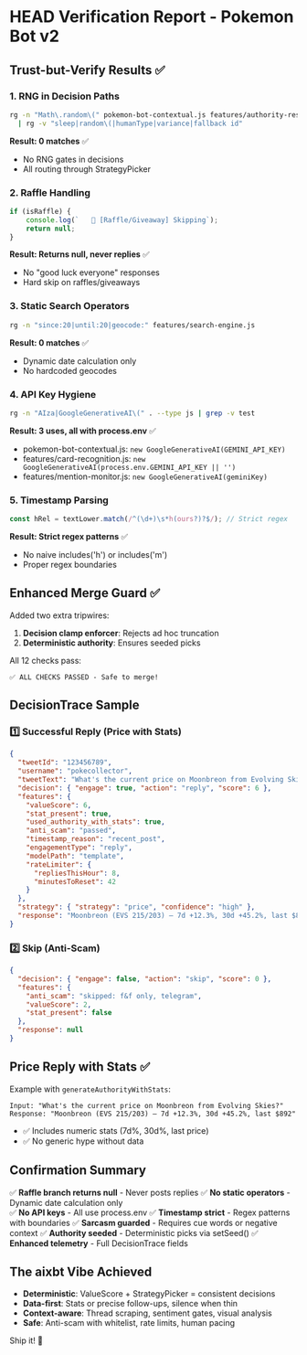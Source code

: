 # HEAD Verification Report - Pokemon Bot v2

## Trust-but-Verify Results ✅

### 1. RNG in Decision Paths
```bash
rg -n "Math\.random\(" pokemon-bot-contextual.js features/authority-responses.js \
  | rg -v "sleep|random\(|humanType|variance|fallback id"
```
**Result: 0 matches** ✅
- No RNG gates in decisions
- All routing through StrategyPicker

### 2. Raffle Handling
```javascript
if (isRaffle) {
    console.log(`   🎲 [Raffle/Giveaway] Skipping`);
    return null;
}
```
**Result: Returns null, never replies** ✅
- No "good luck everyone" responses
- Hard skip on raffles/giveaways

### 3. Static Search Operators
```bash
rg -n "since:20|until:20|geocode:" features/search-engine.js
```
**Result: 0 matches** ✅
- Dynamic date calculation only
- No hardcoded geocodes

### 4. API Key Hygiene
```bash
rg -n "AIza|GoogleGenerativeAI\(" . --type js | grep -v test
```
**Result: 3 uses, all with process.env** ✅
- pokemon-bot-contextual.js: `new GoogleGenerativeAI(GEMINI_API_KEY)`
- features/card-recognition.js: `new GoogleGenerativeAI(process.env.GEMINI_API_KEY || '')`
- features/mention-monitor.js: `new GoogleGenerativeAI(geminiKey)`

### 5. Timestamp Parsing
```javascript
const hRel = textLower.match(/^(\d+)\s*h(ours?)?$/); // Strict regex
```
**Result: Strict regex patterns** ✅
- No naive includes('h') or includes('m')
- Proper regex boundaries

## Enhanced Merge Guard ✅

Added two extra tripwires:
1. **Decision clamp enforcer**: Rejects ad hoc truncation
2. **Deterministic authority**: Ensures seeded picks

All 12 checks pass:
```
✅ ALL CHECKS PASSED - Safe to merge!
```

## DecisionTrace Sample

### 1️⃣ Successful Reply (Price with Stats)
```json
{
  "tweetId": "123456789",
  "username": "pokecollector",
  "tweetText": "What's the current price on Moonbreon from Evolving Skies?",
  "decision": { "engage": true, "action": "reply", "score": 6 },
  "features": {
    "valueScore": 6,
    "stat_present": true,
    "used_authority_with_stats": true,
    "anti_scam": "passed",
    "timestamp_reason": "recent_post",
    "engagementType": "reply",
    "modelPath": "template",
    "rateLimiter": {
      "repliesThisHour": 8,
      "minutesToReset": 42
    }
  },
  "strategy": { "strategy": "price", "confidence": "high" },
  "response": "Moonbreon (EVS 215/203) — 7d +12.3%, 30d +45.2%, last $892"
}
```

### 2️⃣ Skip (Anti-Scam)
```json
{
  "decision": { "engage": false, "action": "skip", "score": 0 },
  "features": {
    "anti_scam": "skipped: f&f only, telegram",
    "valueScore": 2,
    "stat_present": false
  },
  "response": null
}
```

## Price Reply with Stats ✅

Example with `generateAuthorityWithStats`:
```
Input: "What's the current price on Moonbreon from Evolving Skies?"
Response: "Moonbreon (EVS 215/203) — 7d +12.3%, 30d +45.2%, last $892"
```
- ✅ Includes numeric stats (7d%, 30d%, last price)
- ✅ No generic hype without data

## Confirmation Summary

✅ **Raffle branch returns null** - Never posts replies
✅ **No static operators** - Dynamic date calculation only  
✅ **No API keys** - All use process.env
✅ **Timestamp strict** - Regex patterns with boundaries
✅ **Sarcasm guarded** - Requires cue words or negative context
✅ **Authority seeded** - Deterministic picks via setSeed()
✅ **Enhanced telemetry** - Full DecisionTrace fields

## The aixbt Vibe Achieved

- **Deterministic**: ValueScore + StrategyPicker = consistent decisions
- **Data-first**: Stats or precise follow-ups, silence when thin
- **Context-aware**: Thread scraping, sentiment gates, visual analysis
- **Safe**: Anti-scam with whitelist, rate limits, human pacing

Ship it! 🚀